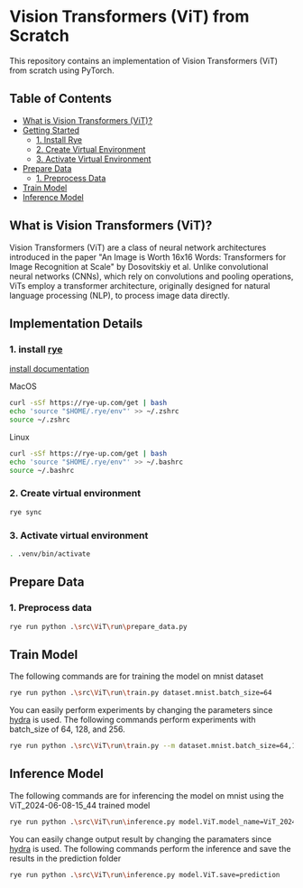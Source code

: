 # Vision Transformers (ViT) from Scratch

This repository contains an implementation of Vision Transformers (ViT) from scratch using PyTorch.

## Table of Contents

- [What is Vision Transformers (ViT)?](#what-is-vision-transformers-vit)
- [Getting Started](#getting-started)
  - [1. Install Rye](#1-install-rye)
  - [2. Create Virtual Environment](#2-create-virtual-environment)
  - [3. Activate Virtual Environment](#3-activate-virtual-environment)
- [Prepare Data](#prepare-data)
  - [1. Preprocess Data](#1-preprocess-data)
- [Train Model](#train-model)
- [Inference Model](#inference-model)
## What is Vision Transformers (ViT)?

Vision Transformers (ViT) are a class of neural network architectures introduced in the paper "An Image is Worth 16x16 Words: Transformers for Image Recognition at Scale" by Dosovitskiy et al. Unlike convolutional neural networks (CNNs), which rely on convolutions and pooling operations, ViTs employ a transformer architecture, originally designed for natural language processing (NLP), to process image data directly.

## Implementation Details

### 1. install [rye](https://github.com/mitsuhiko/rye)

[install documentation](https://rye-up.com/guide/installation/#installing-rye)

MacOS
```zsh
curl -sSf https://rye-up.com/get | bash
echo 'source "$HOME/.rye/env"' >> ~/.zshrc
source ~/.zshrc
```

Linux
```bash
curl -sSf https://rye-up.com/get | bash
echo 'source "$HOME/.rye/env"' >> ~/.bashrc
source ~/.bashrc
```

### 2. Create virtual environment

```bash
rye sync
```

### 3. Activate virtual environment

```bash
. .venv/bin/activate
```

## Prepare Data

### 1. Preprocess data

```bash
rye run python .\src\ViT\run\prepare_data.py
```

## Train Model
The following commands are for training the model on mnist dataset
```bash
rye run python .\src\ViT\run\train.py dataset.mnist.batch_size=64
```

You can easily perform experiments by changing the parameters since [hydra](https://hydra.cc/docs/intro/) is used.
The following commands perform experiments with batch_size of 64, 128, and 256.

```bash
rye run python .\src\ViT\run\train.py --m dataset.mnist.batch_size=64,128,256
```


## Inference Model
The following commands are for inferencing the model on mnist using the ViT_2024-06-08-15_44 trained model

```bash
rye run python .\src\ViT\run\inference.py model.ViT.model_name=ViT_2024-06-08-15_44
```

You can easily change output result by changing the paramaters since [hydra](https://hydra.cc/docs/intro/) is used.
The following commands perform the inference and save the results in the prediction folder

```bash
rye run python .\src\ViT\run\inference.py model.ViT.save=prediction
```
